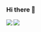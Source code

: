 ### Hi there 👋

<!--
**isanaction/isanaction** is a ✨ _special_ ✨ repository because its `README.md` (this file) appears on your GitHub profile.

Here are some ideas to get you started:

- 🔭 I’m currently working on ...
- 🌱 I’m currently learning ...
- 👯 I’m looking to collaborate on ...
- 🤔 I’m looking for help with ...
- 💬 Ask me about ...
- 📫 How to reach me: ...
- 😄 Pronouns: ...
- ⚡ Fun fact: ...
-->


<a href="https://github.com/isanaction/github-readme-stats">
  <img align="left" src="https://github-readme-stats.vercel.app/api?username=isanaction&count_private=true&show_icons=true&theme=react" />
</a>
  <img align="left" src="https://github-readme-stats.vercel.app/api/top-langs/?username=isanaction&theme=react" />
</a>
